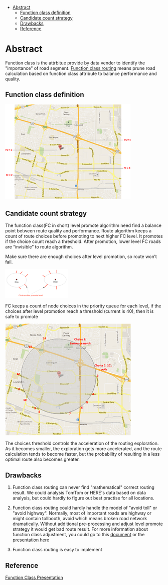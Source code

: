 - [Abstract](#abstract)
  - [Function class definition](#function-class-definition)
  - [Candidate count strategy](#candidate-count-strategy)
  - [Drawbacks](#drawbacks)
  - [Reference](#reference)

# Abstract
Function class is the attrbitue provide by data vender to identify the "importance" of road segment.  [Function class routing](../resource/presentations/FC_presentation.pptx) means prune road calculation based on function class attribute to balance performance and quality.

## Function class definition

<img src="../resource/pictures/function_class_definition.png" alt="function_class_definition" width="400"/>


## Candidate count strategy
The function class(FC in short) level promote algorithm need find a balance point between route quality and performance.
Route algorithm keeps a count of route choices before promoting to next higher FC level. It promotes if the choice count reach a threshold. After promotion, lower level FC roads are “invisible” to route algorithm.

Make sure there are enough choices after level promotion, so route won’t fail.

<img src="../resource/pictures/function_class_candidate.png" alt="function_class_candidate" width="200"/>

FC keeps a count of node choices in the priority queue for each level, if the choices after level promotion reach a threshold (current is 40), then it is safe to promote


<img src="../resource/pictures/function_class_candidate_count.png" alt="function_class_candidate_count" width="400"/>

The choices threshold controls the acceleration of the routing exploration. As it becomes smaller, the exploration gets more accelerated, and the route calculation tends to become faster, but the probability of resulting in a less optimal route  also becomes greater.



## Drawbacks
1. Function class routing can never find "mathematical" correct routing result.  We could analysis TomTom or HERE's data based on data analysis, but could hardly to figure out best practise for all locations.

2. Function class routing could hardly handle the model of "avoid toll" or "avoid highway".  Normally, most of important roads are highway or might contain tollbooth, avoid which means broken road network dramatically.  Without additional pre-processing and adjust level promote strategy it would get bad route result.  For more information about function class adjustment, you could go to this [document](../resource/documents/ImproveFunctionClassbasedonMicro-091117.pdf) or the [presentation here](../resource/presentations/level_promotion_adjustment.pptx)

3. Function class routing is easy to implement

## Reference
[Function Class Presentation](../resource/presentations/FC_presentation.pptx)